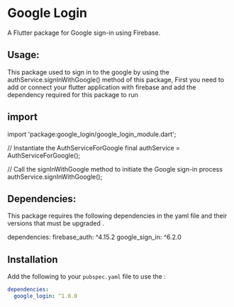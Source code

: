 # Google Login

A Flutter package for Google sign-in using Firebase.

## Usage:

This package used to sign in to the google by using the authService.signInWithGoogle() method of this package,
First you need to add or connect your flutter application with firebase and add the dependency required for this package to run

## import

import 'package:google_login/google_login_module.dart';

// Instantiate the AuthServiceForGoogle
final authService = AuthServiceForGoogle();

// Call the signInWithGoogle method to initiate the Google sign-in process
authService.signInWithGoogle();

## Dependencies:

This package requires the following dependencies in the yaml file and their versions that must be upgraded .

dependencies:
firebase_auth: ^4.15.2
google_sign_in: ^6.2.0

## Installation

Add the following to your `pubspec.yaml` file to use the :

```yaml
dependencies:
  google_login: ^1.0.0

